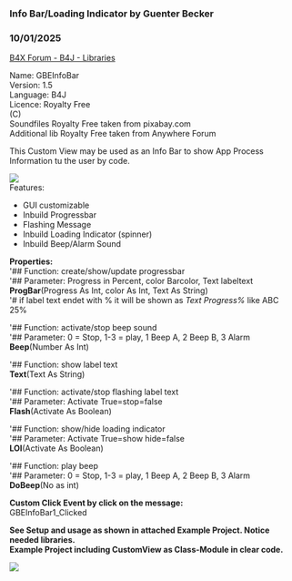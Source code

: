 ### Info Bar/Loading Indicator by Guenter Becker
### 10/01/2025
[B4X Forum - B4J - Libraries](https://www.b4x.com/android/forum/threads/168879/)

Name: GBEInfoBar  
Version: 1.5  
Language: B4J  
Licence: Royalty Free  
(C)  
Soundfiles Royalty Free taken from pixabay.com  
Additional lib Royalty Free taken from Anywhere Forum  
  
This Custom View may be used as an Info Bar to show App Process Information tu the user by code.  
  
![](https://www.b4x.com/android/forum/attachments/167482)  
Features:  

- GUI customizable
- Inbuild Progressbar
- Flashing Message
- Inbuild Loading Indicator (spinner)
- Inbuild Beep/Alarm Sound

  
**Properties:**  
'## Function: create/show/update progressbar  
'## Parameter: Progress in Percent, color Barcolor, Text labeltext  
**ProgBar**(Progress As Int, color As Int, Text As String)  
'# if label text endet with % it will be shown as *Text Progress%* like ABC 25%  
  
'## Function: activate/stop beep sound  
'## Parameter: 0 = Stop, 1-3 = play, 1 Beep A, 2 Beep B, 3 Alarm  
**Beep**(Number As Int)  
  
'## Function: show label text  
**Text**(Text As String)  
  
'## Function: activate/stop flashing label text  
'## Parameter: Activate True=stop=false  
**Flash**(Activate As Boolean)  
  
'## Function: show/hide loading indicator  
'## Parameter: Activate True=show hide=false  
**LOI**(Activate As Boolean)  
  
'## Function: play beep  
'## Parameter: 0 = Stop, 1-3 = play, 1 Beep A, 2 Beep B, 3 Alarm  
**DoBeep**(No as int)  
  
**Custom Click Event by click on the message:**  
GBEInfoBar1\_Clicked  
  
**See Setup and usage as shown in attached Example Project. Notice needed libraries.  
Example Project including CustomView as Class-Module in clear code.**  
  
![](https://www.b4x.com/android/forum/attachments/167486)